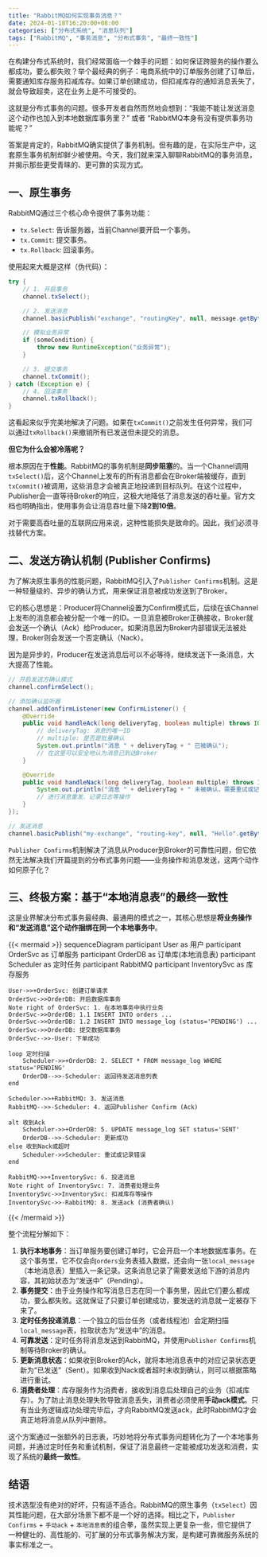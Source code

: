 ```yaml
---
title: "RabbitMQ如何实现事务消息？"
date: 2024-01-18T16:20:00+08:00
categories: ["分布式系统", "消息队列"]
tags: ["RabbitMQ", "事务消息", "分布式事务", "最终一致性"]
---
```


在构建分布式系统时，我们经常面临一个棘手的问题：如何保证跨服务的操作要么都成功，要么都失败？举个最经典的例子：电商系统中的订单服务创建了订单后，需要通知库存服务扣减库存。如果订单创建成功，但扣减库存的通知消息丢失了，就会导致超卖，这在业务上是不可接受的。

这就是分布式事务的问题。很多开发者自然而然地会想到：“我能不能让发送消息这个动作也加入到本地数据库事务里？” 或者 “RabbitMQ本身有没有提供事务功能呢？”

答案是肯定的，RabbitMQ确实提供了事务机制。但有趣的是，在实际生产中，这套原生事务机制却鲜少被使用。今天，我们就来深入聊聊RabbitMQ的事务消息，并揭示那些更受青睐的、更可靠的实现方式。

## 一、原生事务

RabbitMQ通过三个核心命令提供了事务功能：
- `tx.Select`: 告诉服务器，当前Channel要开启一个事务。
- `tx.Commit`: 提交事务。
- `tx.Rollback`: 回滚事务。

使用起来大概是这样（伪代码）：
```java
try {
    // 1. 开启事务
    channel.txSelect();

    // 2. 发送消息
    channel.basicPublish("exchange", "routingKey", null, message.getBytes());

    // 模拟业务异常
    if (someCondition) {
        throw new RuntimeException("业务异常");
    }

    // 3. 提交事务
    channel.txCommit();
} catch (Exception e) {
    // 4. 回滚事务
    channel.txRollback();
}
```

这看起来似乎完美地解决了问题。如果在`txCommit()`之前发生任何异常，我们可以通过`txRollback()`来撤销所有已发送但未提交的消息。

**但它为什么会被冷落呢？**

根本原因在于**性能**。RabbitMQ的事务机制是**同步阻塞**的。当一个Channel调用`txSelect()`后，这个Channel上发布的所有消息都会在Broker端被缓存，直到`txCommit()`被调用，这些消息才会被真正地投递到目标队列。在这个过程中，Publisher会一直等待Broker的响应，这极大地降低了消息发送的吞吐量。官方文档也明确指出，使用事务会让消息吞吐量下降**2到10倍**。

对于需要高吞吐量的互联网应用来说，这种性能损失是致命的。因此，我们必须寻找替代方案。

## 二、发送方确认机制 (Publisher Confirms)

为了解决原生事务的性能问题，RabbitMQ引入了`Publisher Confirms`机制。这是一种轻量级的、异步的确认方式，用来保证消息被成功发送到了Broker。

它的核心思想是：Producer将Channel设置为Confirm模式后，后续在该Channel上发布的消息都会被分配一个唯一的ID。一旦消息被Broker正确接收，Broker就会发送一个确认（Ack）给Producer。如果消息因为Broker内部错误无法被处理，Broker则会发送一个否定确认（Nack）。

因为是异步的，Producer在发送消息后可以不必等待，继续发送下一条消息，大大提高了性能。

```java
// 开启发送方确认模式
channel.confirmSelect();

// 添加确认监听器
channel.addConfirmListener(new ConfirmListener() {
    @Override
    public void handleAck(long deliveryTag, boolean multiple) throws IOException {
        // deliveryTag: 消息的唯一ID
        // multiple: 是否是批量确认
        System.out.println("消息 " + deliveryTag + " 已被确认");
        // 在这里可以安全地认为消息已到达Broker
    }

    @Override
    public void handleNack(long deliveryTag, boolean multiple) throws IOException {
        System.out.println("消息 " + deliveryTag + " 未被确认，需要重试或记录日志");
        // 进行消息重发、记录日志等操作
    }
});

// 发送消息
channel.basicPublish("my-exchange", "routing-key", null, "Hello".getBytes());
```

`Publisher Confirms`机制解决了消息从Producer到Broker的可靠性问题，但它依然无法解决我们开篇提到的分布式事务问题——业务操作和消息发送，这两个动作如何原子化？

## 三、终极方案：基于“本地消息表”的最终一致性

这是业界解决分布式事务最经典、最通用的模式之一，其核心思想是**将业务操作和“发送消息”这个动作捆绑在同一个本地事务中**。

{{< mermaid >}}
sequenceDiagram
    participant User as 用户
    participant OrderSvc as 订单服务
    participant OrderDB as 订单库(本地消息表)
    participant Scheduler as 定时任务
    participant RabbitMQ
    participant InventorySvc as 库存服务

    User->>+OrderSvc: 创建订单请求
    OrderSvc->>OrderDB: 开启数据库事务
    Note right of OrderSvc: 1. 在本地事务中执行业务
    OrderSvc->>OrderDB: 1.1 INSERT INTO orders ...
    OrderSvc->>OrderDB: 1.2 INSERT INTO message_log (status='PENDING') ...
    OrderSvc->>OrderDB: 提交数据库事务
    OrderSvc-->>-User: 下单成功

    loop 定时扫描
        Scheduler->>+OrderDB: 2. SELECT * FROM message_log WHERE status='PENDING'
        OrderDB-->>-Scheduler: 返回待发送消息列表
    end

    Scheduler->>+RabbitMQ: 3. 发送消息
    RabbitMQ-->>-Scheduler: 4. 返回Publisher Confirm (Ack)

    alt 收到Ack
        Scheduler->>+OrderDB: 5. UPDATE message_log SET status='SENT'
        OrderDB-->>-Scheduler: 更新成功
    else 收到Nack或超时
        Scheduler->>Scheduler: 重试或记录错误
    end

    RabbitMQ->>+InventorySvc: 6. 投递消息
    Note right of InventorySvc: 7. 消费者处理业务
    InventorySvc->>InventorySvc: 扣减库存等操作
    InventorySvc->>-RabbitMQ: 8. 发送ack (消费者确认)
{{< /mermaid >}}

整个流程分解如下：

1.  **执行本地事务**：当订单服务要创建订单时，它会开启一个本地数据库事务。在这个事务里，它不仅会向`orders`业务表插入数据，还会向一张`local_message`（本地消息表）里插入一条记录。这条消息记录了需要发送给下游的消息内容，其初始状态为“发送中”（Pending）。
2.  **事务提交**：由于业务操作和写消息日志在同一个事务里，因此它们要么都成功，要么都失败。这就保证了只要订单创建成功，要发送的消息就一定被存下来了。
3.  **定时任务投递消息**：一个独立的后台任务（或者线程池）会定期扫描`local_message`表，拉取状态为“发送中”的消息。
4.  **可靠发送**：定时任务将消息发送到RabbitMQ，并使用`Publisher Confirms`机制等待Broker的确认。
5.  **更新消息状态**：如果收到Broker的Ack，就将本地消息表中的对应记录状态更新为“已发送”（Sent）。如果收到Nack或者超时未收到确认，则可以根据策略进行重试。
6.  **消费者处理**：库存服务作为消费者，接收到消息后处理自己的业务（扣减库存）。为了防止消息处理失败导致消息丢失，消费者必须使用**手动ack模式**。只有当业务逻辑成功处理完毕后，才向RabbitMQ发送ack，此时RabbitMQ才会真正地将消息从队列中删除。

这个方案通过一张额外的日志表，巧妙地将分布式事务问题转化为了一个本地事务问题，并通过定时任务和重试机制，保证了消息最终一定能被成功发送和消费，实现了系统的**最终一致性**。

## 结语

技术选型没有绝对的好坏，只有适不适合。RabbitMQ的原生事务（`txSelect`）因其性能问题，在大部分场景下都不是一个好的选择。相比之下，`Publisher Confirms` + `手动ack` + `本地消息表`的组合拳，虽然实现上更复杂一些，但它提供了一种健壮的、高性能的、可扩展的分布式事务解决方案，是构建可靠微服务系统的事实标准之一。